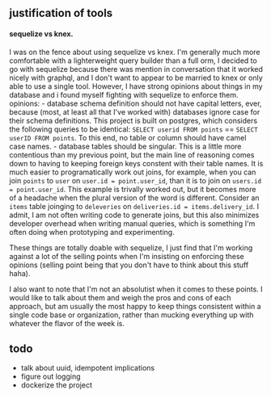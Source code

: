 ## justification of tools
#### sequelize vs knex.
I was on the fence about using sequelize vs knex. I'm generally much more comfortable with a lighterweight query builder than a full orm, I decided to go with sequelize because there was mention in conversation that it worked nicely with graphql, and I don't want to appear to be married to knex or only able to use a single tool. However, I have strong opinions about things in my database and i found myself fighting with sequelize to enforce them. 
opinions:
	- database schema definition should not have capital letters, ever, because (most, at least all that I've worked with) databases ignore case for their schema definitions. This project is built on postgres, which considers the following queries to be identical: `SELECT userid FROM points` == `SELECT userID FROM points`. To this end, no table or column should have camel case names.
	- database tables should be singular. This is a little more contentious than my previous point, but the main line of reasoning comes down to having to keeping foreign keys constent with their table names. It is much easier to programatically work out joins, for example, when you can join `points` to `user` on `user.id = point.user_id`, than it is to join on `users.id = point.user_id`. This example is trivally worked out, but it becomes more of a headache when the plural version of the word is different. Consider an `items` table joinging to `deleveries` on `deliveries.id = items.delivery_id`. I admit, I am not often writing code to generate joins, but this also minimizes developer overhead when writing manual queries, which is something I'm often doing when prototyping and experimenting.

These things are totally doable with sequelize, I just find that I'm working  against a lot of the selling points when I'm insisting on enforcing these opinions (selling point being that you don't have to think about this stuff haha).

I also want to note that I'm not an absolutist when it comes to these points. I would like to talk about them and weigh the pros and cons of each approach, but am usually the most happy to keep things consistent within a single code base or organization, rather than mucking everything up with whatever the flavor of the week is.

## todo
* talk about uuid, idempotent implications
* figure out logging
* dockerize the project
